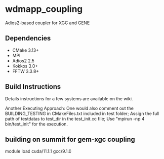 # wdmapp_coupling

Adios2-based coupler for XGC and GENE

## Dependencies

- CMake 3.13+
- MPI
- Adios2 2.5
- Kokkos 3.0+
- FFTW 3.3.8+

## Build Instructions

Details instructions for a few systems are available on the wiki.

Another Executing Approach: One would also comment out the BUILDING_TESTING in CMakeFiles.txt included in test folder; 
Assign the full path of testdatas to test_dir in the test_init.cc file; Use "mpirun -np 4 bin/test_init" for the execution.  

## building on summit for gem-xgc coupling

module load cuda/11.1.1  gcc/9.1.0 
